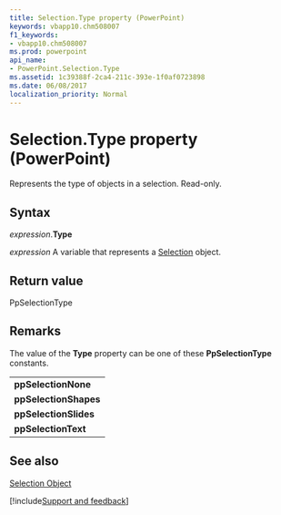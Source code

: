 ```yaml
---
title: Selection.Type property (PowerPoint)
keywords: vbapp10.chm508007
f1_keywords:
- vbapp10.chm508007
ms.prod: powerpoint
api_name:
- PowerPoint.Selection.Type
ms.assetid: 1c39388f-2ca4-211c-393e-1f0af0723898
ms.date: 06/08/2017
localization_priority: Normal
---
```



# Selection.Type property (PowerPoint)

Represents the type of objects in a selection. Read-only.


## Syntax

_expression_.**Type**

_expression_ A variable that represents a [Selection](PowerPoint.Selection.md) object.


## Return value

PpSelectionType


## Remarks

The value of the  **Type** property can be one of these **PpSelectionType** constants.


||
|:-----|
|**ppSelectionNone**|
|**ppSelectionShapes**|
|**ppSelectionSlides**|
|**ppSelectionText**|

## See also


[Selection Object](PowerPoint.Selection.md)

[!include[Support and feedback](~/includes/feedback-boilerplate.md)]